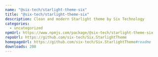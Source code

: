 ```yaml
---
name: "@six-tech/starlight-theme-six"
title: "@six-tech/starlight-theme-six"
description: Clean and modern Starlight theme by Six Technology
categories:
  - uncategorized
npmUrl: https://www.npmjs.com/package/@six-tech/starlight-theme-six
repoUrl: https://github.com/six-tech/Six.StarlightTheme
homepageUrl: https://github.com/six-tech/Six.StarlightTheme#readme
downloads: 208
---
```

